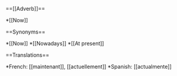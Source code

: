==[[Adverb]]==

*[[Now]]

==Synonyms==

*[[Now]]
*[[Nowadays]]
*[[At present]]

==Translations==

*French: [[maintenant]], [[actuellement]]
*Spanish: [[actualmente]]